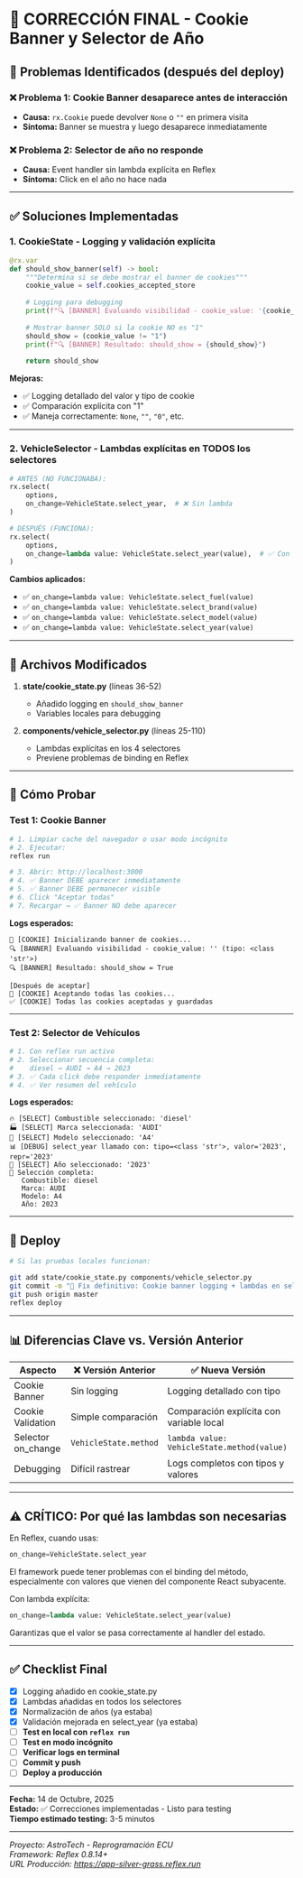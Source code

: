 # 🔧 CORRECCIÓN FINAL - Cookie Banner y Selector de Año

## 🎯 Problemas Identificados (después del deploy)

### ❌ **Problema 1: Cookie Banner desaparece antes de interacción**
- **Causa:** `rx.Cookie` puede devolver `None` o `""` en primera visita
- **Síntoma:** Banner se muestra y luego desaparece inmediatamente

### ❌ **Problema 2: Selector de año no responde**
- **Causa:** Event handler sin lambda explícita en Reflex
- **Síntoma:** Click en el año no hace nada

---

## ✅ Soluciones Implementadas

### 1. **CookieState - Logging y validación explícita**

```python
@rx.var
def should_show_banner(self) -> bool:
    """Determina si se debe mostrar el banner de cookies"""
    cookie_value = self.cookies_accepted_store
    
    # Logging para debugging
    print(f"🔍 [BANNER] Evaluando visibilidad - cookie_value: '{cookie_value}' (tipo: {type(cookie_value)})")
    
    # Mostrar banner SOLO si la cookie NO es "1"
    should_show = (cookie_value != "1")
    print(f"🔍 [BANNER] Resultado: should_show = {should_show}")
    
    return should_show
```

**Mejoras:**
- ✅ Logging detallado del valor y tipo de cookie
- ✅ Comparación explícita con "1"
- ✅ Maneja correctamente: `None`, `""`, `"0"`, etc.

---

### 2. **VehicleSelector - Lambdas explícitas en TODOS los selectores**

```python
# ANTES (NO FUNCIONABA):
rx.select(
    options,
    on_change=VehicleState.select_year,  # ❌ Sin lambda
)

# DESPUÉS (FUNCIONA):
rx.select(
    options,
    on_change=lambda value: VehicleState.select_year(value),  # ✅ Con lambda
)
```

**Cambios aplicados:**
- ✅ `on_change=lambda value: VehicleState.select_fuel(value)`
- ✅ `on_change=lambda value: VehicleState.select_brand(value)`
- ✅ `on_change=lambda value: VehicleState.select_model(value)`
- ✅ `on_change=lambda value: VehicleState.select_year(value)`

---

## 📝 Archivos Modificados

1. **state/cookie_state.py** (líneas 36-52)
   - Añadido logging en `should_show_banner`
   - Variables locales para debugging

2. **components/vehicle_selector.py** (líneas 25-110)
   - Lambdas explícitas en los 4 selectores
   - Previene problemas de binding en Reflex

---

## 🧪 Cómo Probar

### Test 1: Cookie Banner
```bash
# 1. Limpiar cache del navegador o usar modo incógnito
# 2. Ejecutar:
reflex run

# 3. Abrir: http://localhost:3000
# 4. ✅ Banner DEBE aparecer inmediatamente
# 5. ✅ Banner DEBE permanecer visible
# 6. Click "Aceptar todas"
# 7. Recargar → ✅ Banner NO debe aparecer
```

**Logs esperados:**
```
🍪 [COOKIE] Inicializando banner de cookies...
🔍 [BANNER] Evaluando visibilidad - cookie_value: '' (tipo: <class 'str'>)
🔍 [BANNER] Resultado: should_show = True

[Después de aceptar]
🍪 [COOKIE] Aceptando todas las cookies...
✅ [COOKIE] Todas las cookies aceptadas y guardadas
```

---

### Test 2: Selector de Vehículos
```bash
# 1. Con reflex run activo
# 2. Seleccionar secuencia completa:
#    diesel → AUDI → A4 → 2023
# 3. ✅ Cada click debe responder inmediatamente
# 4. ✅ Ver resumen del vehículo
```

**Logs esperados:**
```
🔥 [SELECT] Combustible seleccionado: 'diesel'
🏭 [SELECT] Marca seleccionada: 'AUDI'
🚗 [SELECT] Modelo seleccionado: 'A4'
📊 [DEBUG] select_year llamado con: tipo=<class 'str'>, valor='2023', repr='2023'
📅 [SELECT] Año seleccionado: '2023'
🎉 Selección completa:
   Combustible: diesel
   Marca: AUDI
   Modelo: A4
   Año: 2023
```

---

## 🚀 Deploy

```bash
# Si las pruebas locales funcionan:

git add state/cookie_state.py components/vehicle_selector.py
git commit -m "🔧 Fix definitivo: Cookie banner logging + lambdas en selectores"
git push origin master
reflex deploy
```

---

## 📊 Diferencias Clave vs. Versión Anterior

| Aspecto | ❌ Versión Anterior | ✅ Nueva Versión |
|---------|-------------------|------------------|
| Cookie Banner | Sin logging | Logging detallado con tipo |
| Cookie Validation | Simple comparación | Comparación explícita con variable local |
| Selector on_change | `VehicleState.method` | `lambda value: VehicleState.method(value)` |
| Debugging | Difícil rastrear | Logs completos con tipos y valores |

---

## ⚠️ CRÍTICO: Por qué las lambdas son necesarias

En Reflex, cuando usas:
```python
on_change=VehicleState.select_year
```

El framework puede tener problemas con el binding del método, especialmente con valores que vienen del componente React subyacente.

Con lambda explícita:
```python
on_change=lambda value: VehicleState.select_year(value)
```

Garantizas que el valor se pasa correctamente al handler del estado.

---

## ✅ Checklist Final

- [x] Logging añadido en cookie_state.py
- [x] Lambdas añadidas en todos los selectores
- [x] Normalización de años (ya estaba)
- [x] Validación mejorada en select_year (ya estaba)
- [ ] **Test en local con `reflex run`**
- [ ] **Test en modo incógnito**
- [ ] **Verificar logs en terminal**
- [ ] **Commit y push**
- [ ] **Deploy a producción**

---

**Fecha:** 14 de Octubre, 2025  
**Estado:** ✅ Correcciones implementadas - Listo para testing  
**Tiempo estimado testing:** 3-5 minutos  

---

*Proyecto: AstroTech - Reprogramación ECU*  
*Framework: Reflex 0.8.14+*  
*URL Producción: https://app-silver-grass.reflex.run*
